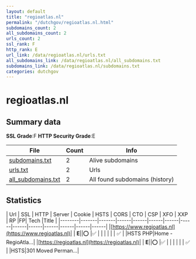 ```yaml
---
layout: default
title: "regioatlas.nl"
permalink: "/dutchgov/regioatlas.nl.html"
subdomains_count: 2
all_subdomains_count: 2
urls_count: 2
ssl_rank: F
http_rank: E
url_link: /data/regioatlas.nl/urls.txt
all_subdomains_link: /data/regioatlas.nl/all_subdomains.txt
subdomains_link: /data/regioatlas.nl/subdomains.txt
categories: dutchgov
---
```



# regioatlas.nl
## Summary data


**SSL Grade**:F
**HTTP Security Grade**:E


| File       | Count | Info |
|------------|-------|------|
|[subdomains.txt](/data/regioatlas.nl/subdomains.txt)|2|Alive subdomains|
|[urls.txt](/data/regioatlas.nl/urls.txt)|2|Urls|
|[all_subdomains.txt](/data/regioatlas.nl/all_subdomains.txt)|2|All found subdomains (history)|


## Statistics


| Url | SSL | HTTP | Server | Cookie | HSTS | CORS | CTO | CSP | XFO | XXP | RP |FP| Tech |Title |
|--------|-------|-------|------|------|------|------|------|------|------|------|------|------|------|
|[https://www.regioatlas.nl](https://www.regioatlas.nl)| | **E**||:o: |:white_check_mark: | | | | | | :white_check_mark: | |HSTS PHP|Home - RegioAtla...|
|[https://regioatlas.nl](https://regioatlas.nl)| | **E**||:o: |:white_check_mark: | | | | | | :white_check_mark: | |HSTS|301 Moved Perman...|